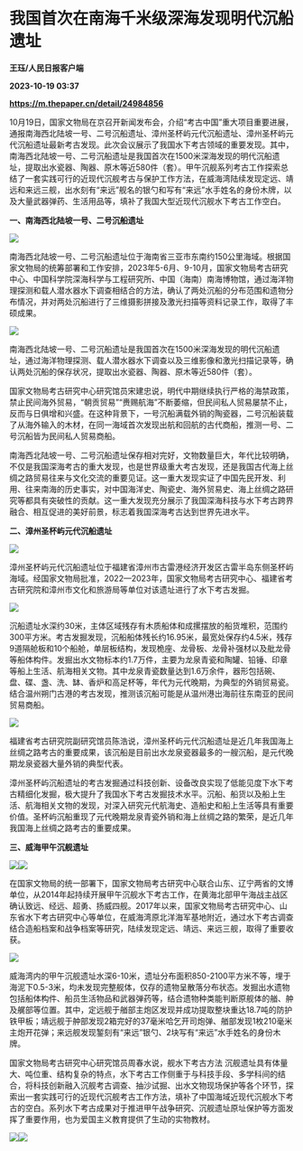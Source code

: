 # 我国首次在南海千米级深海发现明代沉船遗址
**王珏/人民日报客户端**

**2023-10-19 03:37**

**https://m.thepaper.cn/detail/24984856**

10月19日，国家文物局在京召开新闻发布会，介绍“考古中国”重大项目重要进展，通报南海西北陆坡一号、二号沉船遗址、漳州圣杯屿元代沉船遗址、漳州圣杯屿元代沉船遗址最新考古发现。此次会议展示了我国水下考古领域的重要发现。其中，南海西北陆坡一号、二号沉船遗址是我国首次在1500米深海发现的明代沉船遗址，提取出水瓷器、陶器、原木等近580件（套）。甲午沉舰系列考古工作探索总结了一套实践可行的近现代沉舰考古与保护工作方法，在威海湾陆续发现定远、靖远和来远三舰，出水刻有“来远”舰名的银勺和写有“来远”水手姓名的身份木牌，以及大量武器弹药、生活用品等，填补了我国大型近现代沉舰水下考古工作空白。

**一、南海西北陆坡一号、二号沉船遗址**

![](https://imagecloud.thepaper.cn/thepaper/image/274/731/726.jpg)

南海西北陆坡一号、二号沉船遗址位于海南省三亚市东南约150公里海域。根据国家文物局的统筹部署和工作安排，2023年5-6月、9-10月，国家文物局考古研究中心、中国科学院深海科学与工程研究所、中国（海南）南海博物馆，通过海洋物理探测和载人潜水器水下调查相结合的方法，确认了两处沉船的分布范围和遗物分布情况，并对两处沉船进行了三维摄影拼接及激光扫描等资料记录工作，取得了丰硕成果。

![](https://imagecloud.thepaper.cn/thepaper/image/274/731/727.jpg)

南海西北陆坡一号、二号沉船遗址是我国首次在1500米深海发现的明代沉船遗址，通过海洋物理探测、载人潜水器水下调查以及三维影像和激光扫描记录等，确认两处沉船的保存状况，提取出水瓷器、陶器、原木等近580件（套）。

国家文物局考古研究中心研究馆员宋建忠说，明代中期继续执行严格的海禁政策，禁止民间海外贸易，“朝贡贸易”“赉赐航海”不断萎缩，但民间私人贸易屡禁不止，反而与日俱增和兴盛。在这种背景下，一号沉船满载外销的陶瓷器，二号沉船装载了从海外输入的木材，在同一海域首次发现出航和回航的古代商船，推测一号、二号沉船皆为民间私人贸易商船。

南海西北陆坡一号、二号沉船遗址保存相对完好，文物数量巨大，年代比较明确，不仅是我国深海考古的重大发现，也是世界级重大考古发现，还是我国古代海上丝绸之路贸易往来与文化交流的重要见证。这一重大发现实证了中国先民开发、利用、往来南海的历史事实，对中国海洋史、陶瓷史、海外贸易史、海上丝绸之路研究等都具有突破性的贡献。这一重大发现充分展示了我国深海科技与水下考古跨界融合、相互促进的美好前景，标志着我国深海考古达到世界先进水平。

**二、漳州圣杯屿元代沉船遗址**

![](https://imagecloud.thepaper.cn/thepaper/image/274/731/728.jpg)

漳州圣杯屿元代沉船遗址位于福建省漳州市古雷港经济开发区古雷半岛东侧圣杯屿海域。经国家文物局批准，2022—2023年，国家文物局考古研究中心、福建省考古研究院和漳州市文化和旅游局等单位对该遗址进行了水下考古发掘。

![](https://imagecloud.thepaper.cn/thepaper/image/274/731/729.jpg)

沉船遗址水深约30米，主体区域残存有木质船体和成摞摆放的船货堆积，范围约300平方米。考古发掘发现，沉船船体残长约16.95米，最宽处保存约4.5米，残存9道隔舱板和10个船舱，单层板结构，发现桅座、龙骨板、龙骨补强材以及舭龙骨等船体构件。发掘出水文物标本约1.7万件，主要为龙泉青瓷和陶罐、铅锤、印章等船上生活、航海相关文物。其中龙泉青瓷数量达到1.6万余件，器形包括碗、盘、碟、盏、洗、缽、香炉和高足杯等，年代为元代晚期，为典型的外销贸易瓷。结合温州朔门古港的考古发现，推测该沉船可能是从温州港出海前往东南亚的民间贸易商船。

![](https://imagecloud.thepaper.cn/thepaper/image/274/731/730.jpg)

福建省考古研究院副研究馆员陈浩说，漳州圣杯屿元代沉船遗址是近几年我国海上丝绸之路考古的重要成果，该沉船是目前出水龙泉瓷器最多的一艘沉船，是元代晚期龙泉瓷器大量外销的典型代表。

漳州圣杯屿沉船遗址的考古发掘通过科技创新、设备改良实现了低能见度下水下考古精细化发掘，极大提升了我国水下考古发掘技术水平。沉船、船货以及船上生活、航海相关文物的发现，对深入研究元代航海史、造船史和船上生活等具有重要价值。圣杯屿沉船重现了元代晚期龙泉青瓷外销和海上丝绸之路的繁荣，是近几年我国海上丝绸之路考古的重要成果。

**三、威海甲午沉舰遗址**

![](https://imagecloud.thepaper.cn/thepaper/image/274/731/731.jpg)![](https://imagecloud.thepaper.cn/thepaper/image/274/731/732.jpg)

在国家文物局的统一部署下，国家文物局考古研究中心联合山东、辽宁两省的文博单位，从2014年起持续开展甲午沉舰水下考古工作，在黄海北部甲午海战主战区确认致远、经远、超勇、扬威四舰。2017年以来，国家文物局考古研究中心、山东省水下考古研究中心等单位，在威海湾原北洋海军基地附近，通过水下考古调查结合造船档案和战争档案等研究，陆续发现定远、靖远、来远三舰，取得了重要收获。

![](https://imagecloud.thepaper.cn/thepaper/image/274/731/733.jpg)

威海湾内的甲午沉舰遗址水深6-10米，遗址分布面积850-2100平方米不等，埋于海泥下0.5-3米，均未发现完整舰体，仅存的遗物呈散落分布状态。发掘出水遗物包括船体构件、船员生活物品和武器弹药等，结合遗物种类能判断原舰体的艏、舯及艉部等位置。其中，定远舰于艏部主炮区发现并成功提取整块重达18.7吨的防护铁甲板；靖远舰于舯部发现2箱完好的37毫米哈乞开司炮弹、艏部发现1枚210毫米主炮开花弹；来远舰发现錾刻有“来远”银勺、2块写有“来远”水手姓名的身份木牌。

国家文物局考古研究中心研究馆员周春水说，舰水下考古方法 沉舰遗址具有体量大、吨位重、结构复杂的特点，水下考古工作侧重于与科技手段、多学科间的结合，将科技创新融入沉舰考古调查、抽沙试掘、出水文物现场保护等各个环节，探索出一套实践可行的近现代沉舰考古工作方法，填补了中国海域近现代沉舰水下考古的空白。系列水下考古成果对于推进甲午战争研究、沉舰遗址原址保护等方面发挥了重要作用，也为爱国主义教育提供了生动的实物教材。

![](https://imagecloud.thepaper.cn/thepaper/image/274/731/734.jpg)![](https://imagecloud.thepaper.cn/thepaper/image/274/731/735.jpg)